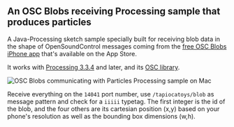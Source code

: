 ## An OSC Blobs receiving Processing sample that produces particles
A Java-Processing sketch sample specially built for receiving blob data in the shape of OpenSoundControl messages coming from the [free OSC Blobs iPhone app](https://itunes.apple.com/us/app/osc-blobs-tapioca-toys/id1436978667?mt=8) that's available on the App Store.

It works with [Processing 3.3.4](https://processing.org/download/ "download Processing") and later, and its [OSC library](http://www.sojamo.de/libraries/oscp5).

![OSC Blobs communicating with Particles Processing sample on Mac](https://www.smallab.org/sp-content/files/18/file5c8eb5063e7d5.png "OSC Blobs communicating with Particles Processing sample on Mac")

Receive everything on the `14041` port number, use `/tapiocatoys/blob` as message pattern and check for a `iiiii` typetag. The first integer is the id of the blob, and the four others are its cartesian position (x,y) based on your phone's resolution as well as the bounding box dimensions (w,h).
